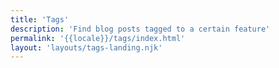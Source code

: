 ```yaml
---
title: 'Tags'
description: 'Find blog posts tagged to a certain feature'
permalink: '{{locale}}/tags/index.html'
layout: 'layouts/tags-landing.njk'
---
```

